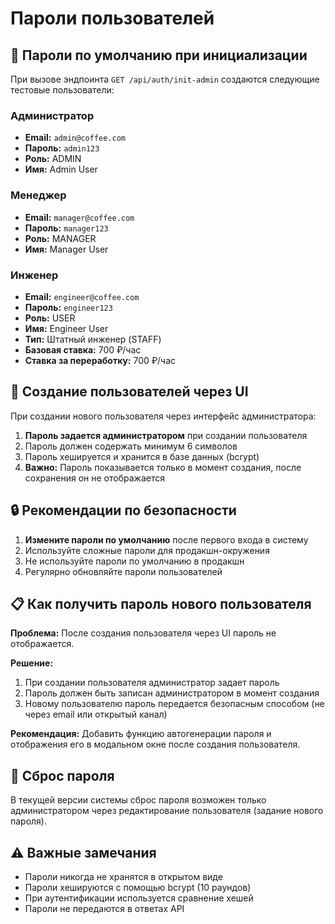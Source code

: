 # Пароли пользователей

## 🔐 Пароли по умолчанию при инициализации

При вызове эндпоинта `GET /api/auth/init-admin` создаются следующие тестовые пользователи:

### Администратор
- **Email:** `admin@coffee.com`
- **Пароль:** `admin123`
- **Роль:** ADMIN
- **Имя:** Admin User

### Менеджер
- **Email:** `manager@coffee.com`
- **Пароль:** `manager123`
- **Роль:** MANAGER
- **Имя:** Manager User

### Инженер
- **Email:** `engineer@coffee.com`
- **Пароль:** `engineer123`
- **Роль:** USER
- **Имя:** Engineer User
- **Тип:** Штатный инженер (STAFF)
- **Базовая ставка:** 700 ₽/час
- **Ставка за переработку:** 700 ₽/час

## 📝 Создание пользователей через UI

При создании нового пользователя через интерфейс администратора:

1. **Пароль задается администратором** при создании пользователя
2. Пароль должен содержать минимум 6 символов
3. Пароль хешируется и хранится в базе данных (bcrypt)
4. **Важно:** Пароль показывается только в момент создания, после сохранения он не отображается

## 🔒 Рекомендации по безопасности

1. **Измените пароли по умолчанию** после первого входа в систему
2. Используйте сложные пароли для продакшн-окружения
3. Не используйте пароли по умолчанию в продакшн
4. Регулярно обновляйте пароли пользователей

## 📋 Как получить пароль нового пользователя

**Проблема:** После создания пользователя через UI пароль не отображается.

**Решение:**
1. При создании пользователя администратор задает пароль
2. Пароль должен быть записан администратором в момент создания
3. Новому пользователю пароль передается безопасным способом (не через email или открытый канал)

**Рекомендация:** Добавить функцию автогенерации пароля и отображения его в модальном окне после создания пользователя.

## 🔄 Сброс пароля

В текущей версии системы сброс пароля возможен только администратором через редактирование пользователя (задание нового пароля).

## ⚠️ Важные замечания

- Пароли никогда не хранятся в открытом виде
- Пароли хешируются с помощью bcrypt (10 раундов)
- При аутентификации используется сравнение хешей
- Пароли не передаются в ответах API

